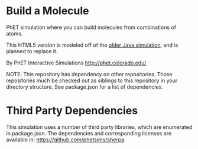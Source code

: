 Build a Molecule
================

PhET simulation where you can build molecules from combinations of atoms.

This HTML5 version is modeled off of the [older Java simulation](http://phet.colorado.edu/en/simulation/build-a-molecule), and is planned to replace it.

By PhET Interactive Simulations
http://phet.colorado.edu/

NOTE: This repository has dependency on other repositories. Those repositories
much be checked out as siblings to this repository in your directory structure.
See package.json for a list of dependencies.

Third Party Dependencies
=============

This simulation uses a number of third party libraries, which are enumerated in package.json.
The dependencies and corresponding licenses are available in: https://github.com/phetsims/sherpa